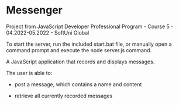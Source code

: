# Messenger
Project from JavaScript Developer Professional Program - Course 5 - 04.2022-05.2022 - SoftUni Global

To start the server, run the included start.bat file, or manually open a command prompt and execute the node server.js command.

A JavaScript application that records and displays messages.

The user is able to:

- post a message, which contains a name and content

- retrieve all currently recorded messages



